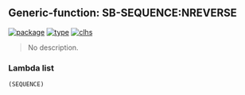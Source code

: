 ## Generic-function: SB-SEQUENCE:NREVERSE
[![package](https://img.shields.io/badge/Package-SB--SEQUENCE-5f9ea0.svg?style=social&colorA=999999)](../) [![type](https://img.shields.io/badge/Type-Generic--Function-5f9ea0.svg?style=social&colorA=999999)](../#generic-function) [![clhs](https://img.shields.io/badge/CLHS-NREVERSE-5f9ea0.svg?style=social&colorA=999999)](http://www.lispworks.com/documentation/HyperSpec/Body/f_revers.htm) 

> No description.

### Lambda list
```
(SEQUENCE)
```
